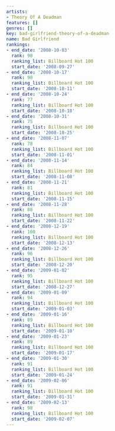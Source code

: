 ```yaml
---
artists:
- Theory Of A Deadman
features: []
genres: []
key: bad-girlfriend-theory-of-a-deadman
name: Bad Girlfriend
rankings:
- end_date: '2008-10-03'
  rank: 98
  ranking_list: Billboard Hot 100
  start_date: '2008-09-27'
- end_date: '2008-10-17'
  rank: 90
  ranking_list: Billboard Hot 100
  start_date: '2008-10-11'
- end_date: '2008-10-24'
  rank: 77
  ranking_list: Billboard Hot 100
  start_date: '2008-10-18'
- end_date: '2008-10-31'
  rank: 75
  ranking_list: Billboard Hot 100
  start_date: '2008-10-25'
- end_date: '2008-11-07'
  rank: 78
  ranking_list: Billboard Hot 100
  start_date: '2008-11-01'
- end_date: '2008-11-14'
  rank: 84
  ranking_list: Billboard Hot 100
  start_date: '2008-11-08'
- end_date: '2008-11-21'
  rank: 81
  ranking_list: Billboard Hot 100
  start_date: '2008-11-15'
- end_date: '2008-11-28'
  rank: 88
  ranking_list: Billboard Hot 100
  start_date: '2008-11-22'
- end_date: '2008-12-19'
  rank: 100
  ranking_list: Billboard Hot 100
  start_date: '2008-12-13'
- end_date: '2008-12-26'
  rank: 96
  ranking_list: Billboard Hot 100
  start_date: '2008-12-20'
- end_date: '2009-01-02'
  rank: 95
  ranking_list: Billboard Hot 100
  start_date: '2008-12-27'
- end_date: '2009-01-09'
  rank: 94
  ranking_list: Billboard Hot 100
  start_date: '2009-01-03'
- end_date: '2009-01-16'
  rank: 89
  ranking_list: Billboard Hot 100
  start_date: '2009-01-10'
- end_date: '2009-01-23'
  rank: 89
  ranking_list: Billboard Hot 100
  start_date: '2009-01-17'
- end_date: '2009-01-30'
  rank: 91
  ranking_list: Billboard Hot 100
  start_date: '2009-01-24'
- end_date: '2009-02-06'
  rank: 91
  ranking_list: Billboard Hot 100
  start_date: '2009-01-31'
- end_date: '2009-02-13'
  rank: 98
  ranking_list: Billboard Hot 100
  start_date: '2009-02-07'
---
```


